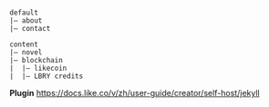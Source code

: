 #

```
default
|— about
|— contact

content
|— novel
|— blockchain
|  |— likecoin
|  |— LBRY credits
```

**Plugin**
https://docs.like.co/v/zh/user-guide/creator/self-host/jekyll
